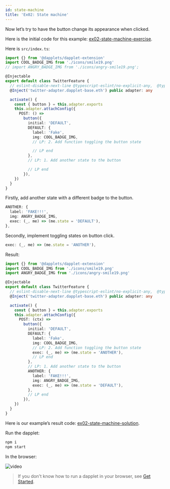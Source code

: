 ```yaml
---
id: state-machine
title: 'Ex02: State machine'
---
```


Now let’s try to have the button change its appearance when clicked.

Here is the initial code for this example: [ex02-state-machine-exercise](https://github.com/dapplets/dapplet-template/tree/ex02-state-machine-exercise).

Here is `src/index.ts`:

```ts
import {} from '@dapplets/dapplet-extension'
import COOL_BADGE_IMG from './icons/smile19.png'
// import ANGRY_BADGE_IMG from './icons/angry-smile19.png';

@Injectable
export default class TwitterFeature {
  // eslint-disable-next-line @typescript-eslint/no-explicit-any,  @typescript-eslint/explicit-module-boundary-types
  @Inject('twitter-adapter.dapplet-base.eth') public adapter: any

  activate() {
    const { button } = this.adapter.exports
    this.adapter.attachConfig({
      POST: () =>
        button({
          initial: 'DEFAULT',
          DEFAULT: {
            label: 'Fake',
            img: COOL_BADGE_IMG,
            // LP: 2. Add function toggling the button state

            // LP end
          },
          // LP: 1. Add another state to the button

          // LP end
        }),
    })
  }
}
```

Firstly, add another state with a different badge to the button.

```typescript
ANOTHER: {
  label: 'FAKE!!!',
  img: ANGRY_BADGE_IMG,
  exec: (_, me) => (me.state = 'DEFAULT'),
},
```

Secondly, implement toggling states on button click.

```ts
exec: (_, me) => (me.state = 'ANOTHER'),
```

Result:

```ts
import {} from '@dapplets/dapplet-extension'
import COOL_BADGE_IMG from './icons/smile19.png'
import ANGRY_BADGE_IMG from './icons/angry-smile19.png'

@Injectable
export default class TwitterFeature {
  // eslint-disable-next-line @typescript-eslint/no-explicit-any,  @typescript-eslint/explicit-module-boundary-types
  @Inject('twitter-adapter.dapplet-base.eth') public adapter: any

  activate() {
    const { button } = this.adapter.exports
    this.adapter.attachConfig({
      POST: (ctx) =>
        button({
          initial: 'DEFAULT',
          DEFAULT: {
            label: 'Fake',
            img: COOL_BADGE_IMG,
            // LP: 2. Add function toggling the button state
            exec: (_, me) => (me.state = 'ANOTHER'),
            // LP end
          },
          // LP: 1. Add another state to the button
          ANOTHER: {
            label: 'FAKE!!!',
            img: ANGRY_BADGE_IMG,
            exec: (_, me) => (me.state = 'DEFAULT'),
          },
          // LP end
        }),
    })
  }
}
```

Here is our example’s result code: [ex02-state-machine-solution](https://github.com/dapplets/dapplet-template/tree/ex02-state-machine-solution).

Run the dapplet:

```bash
npm i
npm start
```

In the browser:

![video](/video/ex_2.gif)

> If you don't know how to run a dapplet in your browser, see [Get Started](/docs/get-started#11-connect-the-development-server-to-dapplet-extension).
